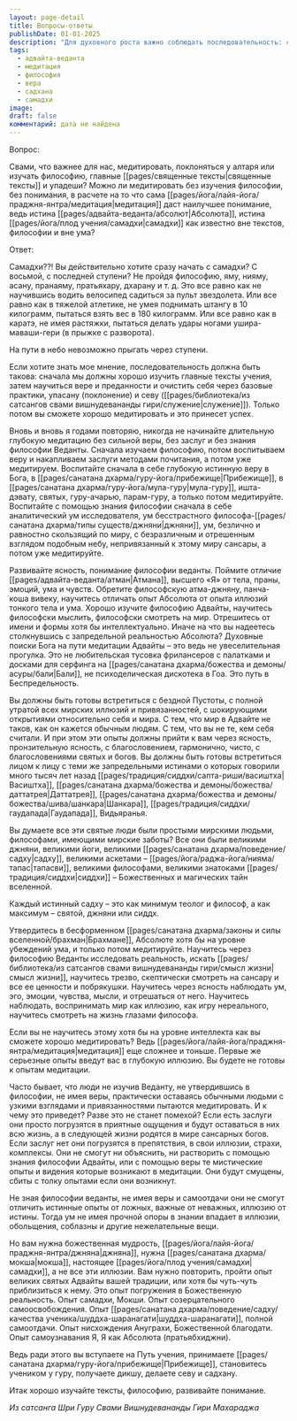 ```yaml
---
layout: page-detail
title: Вопросы-ответы
publishDate: 01-01-2025
description: "Для духовного роста важно соблюдать последовательность: сначала изучать священные тексты и философию, затем развивать веру, очищать себя через поклонение и служение, и только после этого приступать к медитации. Без понимания философии и веры медитация может привести к заблуждениям. Истинная мудрость достигается сочетанием знания, веры и практики."
tags:
  - адвайта-веданта
  - медитация
  - философия
  - вера
  - садхана
  - самадхи
image: 
draft: false
комментарий: дата не найдена
---
```


Вопрос:

Свами, что важнее для нас, медитировать, поклоняться у алтаря или изучать философию, главные [[pages/священные тексты|священные тексты]] и упадеши? Можно ли медитировать без изучения философии, без понимания, в расчете на то что сама [[pages/йога/лайя-йога/праджня-янтра/медитация|медитация]] даст наилучшее понимание, ведь истина [[pages/адвайта-веданта/абсолют|Абсолюта]], истина [[pages/йога/плод учения/самадхи|самадхи]] как известно вне текстов, философии и вне ума?

Ответ:

Самадхи??! Вы действительно хотите сразу начать с самадхи? С восьмой, с последней ступени? Не пройдя философию, яму, нияму, асану, пранаяму, пратьяхару, дхарану и т. д. Это все равно как не научившись водить велосипед садиться за пульт звездолета. Или все равно как в тяжелой атлетике, не умея поднимать штангу в 10 килограмм, пытаться взять вес в 180 килограмм. Или все равно как в каратэ, не имея растяжки, пытаться делать удары ногами ушира-маваши-гери (в прыжке с разворота).

На пути в небо невозможно прыгать через ступени. 

Если хотите знать мое мнение, последовательность должна быть такова: сначала мы должны хорошо изучить главные тексты учения, затем научиться вере и преданности и очистить себя через базовые практики, упасану (поклонение) и севу ([[pages/библиотека/из сатсангов свами вишнудевананды гири/служение|служение]]). Только потом вы сможете хорошо медитировать и это принесет успех.

Вновь и вновь я годами повторяю, никогда не начинайте длительную глубокую медитацию без сильной веры, без заслуг и без знания философии Веданты. Сначала изучаем философию, потом воспитываем веру и накапливаем заслуги методами почитания, а потом уже медитируем. Воспитайте сначала в себе глубокую истинную веру в Бога, в [[pages/санатана дхарма/гуру-йога/прибежище|Прибежище]], в [[pages/санатана дхарма/гуру-йога/мула-гуру|мула-гуру]], ишта-дэвату, святых, гуру-ачарью, парам-гуру, а только потом медитируйте. Воспитайте с помощью знания философии сначала в себе аналитический ум исследователя, ум бесстрастного философа-[[pages/санатана дхарма/типы существ/джняни|джняни]], ум, безлично и равностно скользящий по миру, с безразличным и отрешенным взглядом подобным небу, непривязанный к этому миру сансары, а потом уже медитируйте.

Развивайте ясность, понимание философии веданты. Поймите отличие [[pages/адвайта-веданта/атман|Атмана]], высшего «Я» от тела, праны, эмоций, ума и чувств. Обретите философскую атма-джняну, панча-коша вивеку, научитесь отличать опыт Абсолюта от опыта иллюзий тонкого тела и ума. Хорошо изучите философию Адвайты, научитесь философски мыслить, философски смотреть на мир. Отрешитесь от имени и формы хотя бы интеллектуально. Иначе на что вы надеетесь столкнувшись с запредельной реальностью Абсолюта? Духовные поиски Бога на пути медитации Адвайты – это ведь не увеселительная прогулка. Это не любительская тусовка фрилансеров с палатками и досками для серфинга на [[pages/санатана дхарма/божества и демоны/асуры/бали|Бали]], не психоделическая дискотека в Гоа. Это путь в Беспредельность.

Вы должны быть готовы встретиться с бездной Пустоты, с полной утратой всех мирских иллюзий и привязанностей, с шокирующими открытиями относительно себя и мира. С тем, что мир в Адвайте не таков, как он кажется обычным людям. С тем, что вы не те, кем себя считали. И при этом эти опыты должны прийти к вам через ясность, пронзительную ясность, с благословением, гармонично, чисто, с благословениями святых и богов. Вы должны быть готовы встретиться лицом к лицу с теми же запредельными истинами о которых говорили много тысяч лет назад [[pages/традиция/сиддхи/сапта-риши/васиштха|Васиштха]], [[pages/санатана дхарма/божества и демоны/божества/даттатрея|Даттатрея]], [[pages/санатана дхарма/божества и демоны/божества/шива/шанкара|Шанкара]], [[pages/традиция/сиддхи/гаудапада|Гаудапада]], Видьяранья.

Вы думаете все эти святые люди были простыми мирскими людьми, философами, имеющими мирские заботы? Все они были великими джняни, великими йоги, великими [[pages/санатана дхарма/поведение/садху|садху]], великими аскетами – [[pages/йога/раджа-йога/нияма/тапас|тапасви]], великими философами, великими знатоками [[pages/традиция/сиддхи|сиддхи]] – Божественных и магических тайн вселенной. 

Каждый истинный садху – это как минимум теолог и философ, а как максимум – святой, джняни или сиддх.

Утвердитесь в бесформенном [[pages/санатана дхарма/законы и силы вселенной/брахман|Брахмане]], Абсолюте хотя бы на уровне убеждений ума, и только потом медитируйте. Научитесь через философию Веданты исследовать реальность, искать [[pages/библиотека/из сатсангов свами вишнудевананды гири/смысл жизни|смысл жизни]], научитесь трезво, скептически смотреть на сансару и все ее ценности и побрякушки. Научитесь через ясность наблюдать ум, эго, эмоции, чувства, мысли, и отрешаться от него. Научитесь наблюдать, воспринимать мир как иллюзию, как игру нереального, научитесь смотреть на жизнь глазами философа. 

Если вы не научитесь этому хотя бы на уровне интеллекта как вы сможете хорошо медитировать? Ведь [[pages/йога/лайя-йога/праджня-янтра/медитация|медитация]] еще сложнее и тоньше. Первые же серьезные опыты введут вас в глубокую иллюзию. Вы будете не готовы к опытам медитации.

Часто бывает, что люди не изучив Веданту, не утвердившись в философии, не имея веры, практически оставаясь обычными людьми с узкими взглядами и привязанностями пытаются медитировать. И к чему это приведет? Разве это не станет помехой? Если есть заслуги они просто погрузятся в приятные ощущения и будут оставаться в них всю жизнь, а в следующей жизни родятся в мире сансарных богов. Если заслуг нет они погрузятся в препятствия, в свои иллюзии, страхи, комплексы. Они не смогут ни объяснить, ни растворить с помощью знания философии Адвайты, или с помощью веры те мистические опыты и видения которые возникают в медитации. Они будут смущены, сбиты с толку опытами если они возникнут.

Не зная философии веданты, не имея веры и самоотдачи они не смогут отличить истинные опыты от ложных, важные от неважных, иллюзию от истины. Тогда ум не имея прочной опоры в знании впадает в иллюзии, обольщения, соблазны и другие нежелательные вещи.

Но вам нужна божественная мудрость, [[pages/йога/лайя-йога/праджня-янтра/джняна|джняна]], нужна [[pages/санатана дхарма/мокша|мокша]], настоящее [[pages/йога/плод учения/самадхи|самадхи]], а не все эти иллюзии. Вам нужно повторить, пройти опыт великих святых Адвайты вашей традиции, или хотя бы чуть-чуть приблизиться к нему. Это опыт погружения в Божественную реальность. Опыт самадхи, Мокши. Опыт созерцательного самоосвобождения. Опыт [[pages/санатана дхарма/поведение/садху/качества ученика/шуддха-шаранагати|шуддха-шаранагати]], полной самоотдачи. Опыт нисхождения Ануграхи, Божественной благодати. Опыт самоузнавания Я, Я как Абсолюта (пратьябхиджни).

Ведь ради этого вы вступаете на Путь учения, принимаете [[pages/санатана дхарма/гуру-йога/прибежище|Прибежище]], становитесь учеником у гуру, получаете дикшу, делаете севу и садхану.

Итак хорошо изучайте тексты, философию, развивайте понимание.

*Из сатсанга Шри Гуру Свами Вишнудевананды Гири Махараджа*

